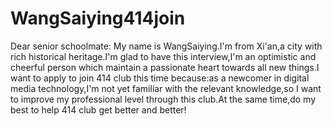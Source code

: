 # WangSaiying414join
Dear senior schoolmate:
  My name is WangSaiying.I'm from Xi'an,a city with rich historical heritage.I'm glad to have this interview,I'm an optimistic and cheerful person which maintain a passionate heart towards all new things.I want to apply to join 414 club this time because:as a newcomer in digital media technology,I'm not yet familiar with the relevant knowledge,so I want to improve my professional level through this club.At the same time,do my best to help 414 club get better and better!
